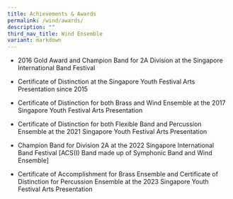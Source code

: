 ```yaml
---
title: Achievements & Awards
permalink: /wind/awards/
description: ""
third_nav_title: Wind Ensemble
variant: markdown
---
```

<ul>
<li>2016 Gold Award and Champion Band for 2A Division at the Singapore International Band Festival</li>
</ul>
<ul>
<li>Certificate of Distinction at the Singapore Youth Festival Arts Presentation since 2015</li>
</ul>
<ul>
<li>Certificate of Distinction for both Brass and Wind Ensemble at the 2017 Singapore Youth Festival Arts Presentation</li>
</ul>
<ul>
<li>Certificate of Distinction for both Flexible Band and Percussion Ensemble at the 2021 Singapore Youth Festival Arts Presentation</li>
</ul>
<ul>
<li>Champion Band for Division 2A at the 2022 Singapore International Band Festival [ACS(I) Band made up of Symphonic Band and Wind Ensemble]</li>
</ul>
<ul>
<li>Certificate of Accomplishment for Brass Ensemble and Certificate of Distinction for Percussion Ensemble at the 2023 Singapore Youth Festival Arts Presentation</li>
</ul>